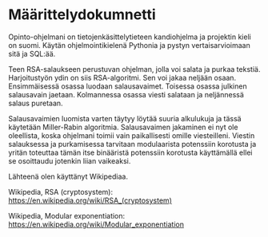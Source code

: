 # Määrittelydokumnetti

Opinto-ohjelmani on tietojenkäsittelytieteen kandiohjelma ja projektin kieli on suomi. Käytän 
ohjelmointikielenä Pythonia ja pystyn vertaisarvioimaan sitä ja SQL:ää. 

Teen RSA-salaukseen perustuvan ohjelman, jolla voi salata ja purkaa tekstiä. Harjoitustyön ydin on
siis RSA-algoritmi. Sen voi jakaa neljään osaan. Ensimmäisessä osassa luodaan salausavaimet. Toisessa 
osassa julkinen salausavain jaetaan. Kolmannessa osassa viesti salataan ja neljännessä salaus 
puretaan. 

Salausavaimien luomista varten täytyy löytää suuria alkulukuja ja tässä käytetään Miller-Rabin 
algoritmia. Salausavaimen jakaminen ei nyt ole oleellista, koska ohjelmani toimii vain paikallisesti 
omille viesteilleni. Viestin salauksessa ja purkamisessa tarvitaan modulaarista potenssiin korotusta 
ja yritän toteuttaa tämän itse binääristä potenssiin korotusta käyttämällä ellei se osoittaudu jotenkin 
liian vaikeaksi.

Lähteenä olen käyttänyt Wikipediaa.

Wikipedia, RSA (cryptosystem): https://en.wikipedia.org/wiki/RSA_(cryptosystem)

Wikipedia, Modular exponentiation: https://en.wikipedia.org/wiki/Modular_exponentiation
